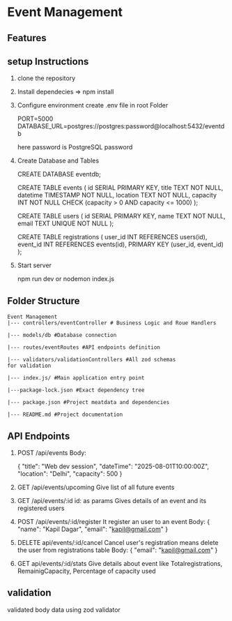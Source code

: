 # Event Management

## Features



## setup Instructions
1. clone the repository

2. Install dependecies => npm install

3. Configure environment
    create .env file in root Folder

    PORT=5000
    DATABASE_URL=postgres://postgres:password@localhost:5432/eventdb

    here password is PostgreSQL password

4. Create Database and Tables

    CREATE DATABASE eventdb;

    CREATE TABLE events (
        id SERIAL PRIMARY KEY,
        title TEXT NOT NULL,
        datetime TIMESTAMP NOT NULL,
        location TEXT NOT NULL,
        capacity INT NOT NULL CHECK (capacity > 0 AND capacity <= 1000)
    );

    CREATE TABLE users (
        id SERIAL PRIMARY KEY,
        name TEXT NOT NULL,
        email TEXT UNIQUE NOT NULL
    );

    CREATE TABLE registrations (
        user_id INT REFERENCES users(id),
        event_id INT REFERENCES events(id),
        PRIMARY KEY (user_id, event_id)
    );

5. Start server
  
   npm run dev or nodemon index.js

## Folder Structure
    Event Management
    |--- controllers/eventController # Business Logic and Roue Handlers

    |--- models/db #Database connection

    |--- routes/eventRoutes #API endpoints definition

    |--- validators/validationControllers #All zod schemas 
    for validation

    |--- index.js/ #Main application entry point

    |---package-lock.json #Exact dependency tree

    |--- package.json #Project meatdata and dependencies
    
    |--- README.md #Project documentation

## API Endpoints

1. POST  /api/events
   Body:
   
    {
    "title": "Web dev session",
    "dateTime": "2025-08-01T10:00:00Z",
    "location": "Delhi",
    "capacity": 500
    }

2. GET  /api/events/upcoming
    Give list of all future events

3. GET /api/events/:id
    id: as params
    Gives details of an event and its registered users

4. POST /api/events/:id/register
    It register an user to an event
    Body:
     {
        "name": "Kapil Dagar",
        "email": "kapil@gmail.com"
    }

5. DELETE api/events/:id/cancel
    Cancel user's registration means delete the user from registrations table
    Body:
        {
           "email": "kapil@gmail.com"
        }

6. GET api/events/:id/stats
    Give details about event like Totalregistrations, RemainigCapacity, Percentage of capacity used
    
## validation    
   validated body data using zod validator


   
